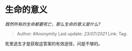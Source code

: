 # 生命的意义
*既然所有的生命都要死亡，那么生命的意义是什么?*

> Author: #Anonymity
> Last update: *23/07/2021*
> Link:
> Tag:

死里逃生才是获取这答案的有效途径，问是不够的。
